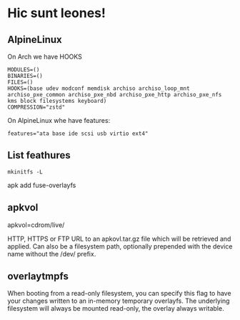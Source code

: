 # Hic sunt leones! 

## AlpineLinux

On Arch we have HOOKS

```
MODULES=()
BINARIES=()
FILES=()
HOOKS=(base udev modconf memdisk archiso archiso_loop_mnt archiso_pxe_common archiso_pxe_nbd archiso_pxe_http archiso_pxe_nfs kms block filesystems keyboard)
COMPRESSION="zstd"
```

On AlpineLinux whe have features:
```
features="ata base ide scsi usb virtio ext4"
```
## List feathures
```
mkinitfs -L 
```

apk add fuse-overlayfs

## apkvol

apkvol=cdrom/live/

HTTP, HTTPS or FTP URL to an apkovl.tar.gz file which will be retrieved and
applied. Can also be a filesystem path, optionally prepended with the device
name without the /dev/ prefix.

## overlaytmpfs
When booting from a read-only filesystem, you can specify this flag to have
your changes written to an in-memory temporary overlayfs.  The underlying
filesystem will always be mounted read-only, the overlay always writable.

